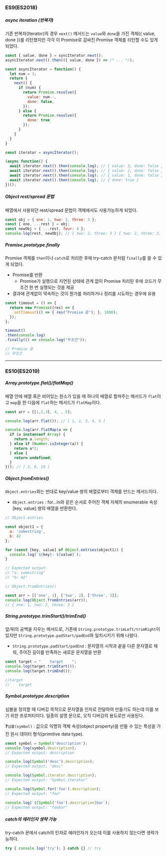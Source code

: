 ### ES9(ES2018)

##### async iteration (반복자)

기존 반복자(Iterator)의 경우 `next()` 메서드는 `value`와 `done`을 가진 객체({ value, done })를 리턴했지만 각각 이 Promise로 감싸진 Promise 객체를 리턴할 수도 있게 되었다.

```javascript
const { value, done } = syncIterator.next();
asyncIterator.next().then(({ value, done }) => /* ... */);
```

```javascript
const asyncIterator = function() {
  let num = 3;
  return {
    next() {
      if (num) {
        return Promise.resolve({
          value: num--,
          done: false,
        });
      } else {
        return Promise.resolve({ 
          done: true 
        });
      }
    }
  }
}

const iterator = asyncIterator();

(async function() {
  await iterator.next().then(console.log); // { value: 3, done: false }
  await iterator.next().then(console.log); // { value: 2, done: false }
  await iterator.next().then(console.log); // { value: 1, done: false }
  await iterator.next().then(console.log); // { done: true }
})();
```



##### Object rest/spread 문법

배열에서 사용되던 rest/spread 문법이 객체에서도 사용가능하게 되었다.

```javascript
const obj = { one: 1, two: 2, three: 3 };
const { one, ...rest } = obj;
const newObj = { ...rest, four: 4 };
console.log(rest, newObj); // { two: 2, three: 3 } { two: 2, three: 3, four: 4 }
```



##### Promise.prototype.finally

Promise 객체를 `then`이나 `catch`로 처리한 후에 try-catch 문처럼 `finally`를 쓸 수 있게 되었다.

- Promise를 반환
  - Promise가 실행으로 지연된 상태에 관계 없이 Promise 처리된 후에 코드가 무조건 한 번 실행되는 것을 제공
- 결과에 관계없이 약속하는 것이 뭔가를 처리하거나 정리를 시도하는 경우에 유용

```javascript
const timeout = () => {
  return new Promise((res) => {
    setTimeout(() => { res("Promise 끝"); }, 1000);
  });
};

timeout()
.then(console.log)
.finally(() => console.log("무조건"));

// Promise 끝
// 무조건
```



----



### ES10(ES2019)

##### Array.prototype.flat()/flatMap()

배열 안에 배열 혹은 비어있는 원소가 있을 때 하나의 배열로 합쳐주는 메서드가 `flat`이고 `map`을 한 다음에 `flat`하는 메서드가 `flatMap`이다.

```javascript
const arr = [[1,2,3], 4, , 5];

console.log(arr.flat()); // [ 1, 2, 3, 4, 5 ]

console.log(arr.flatMap(a => {
  if (a instanceof Array) {
    return a.length;
  } else if (Number.isInteger(a)) {
    return a*2;
  } else {
    return undefined;
  }
})); // [ 3, 8, 10 ]
```



##### Object.fromEntries()

`Object.entries`와는 반대로 key/value 쌍의 배열로부터 객체를 만드는 메서드이다.

- `Object.entries` :  for...in와 같은 순서로 주어진 객체 자체의 enumerable 속성 [key, value] 쌍의 배열을 반환한다.

```javascript
// Object.entries

const object1 = {
  a: 'somestring',
  b: 42
};

for (const [key, value] of Object.entries(object1)) {
  console.log(`${key}: ${value}`);
}

// Expected output:
// "a: somestring"
// "b: 42"
```

```javascript
// Object.fromEntries()

const arr = [['one', 1], ['two', 2], ['three', 3]];
console.log(Object.fromEntries(arr)); 
// { one: 1, two: 2, three: 3 }
```



##### String.prototype.trimStart()/trimEnd()

앞/뒤의 공백을 지우는 메서드로, 기존에 `String.prototype.trimLeft/trimRight`이 있지만 `String.prototype.padStart/padEnd`와 일치시키기 위해 나왔다.

- `String.prototype.padStart/padEnd` : 문자열의 시작과 끝을 다른 문자열로 채워, 주어진 길이를 만족하는 새로운 문자열을 반환

```javascript
const target = "    target    ";
console.log(target.trimStart());
console.log(target.trimEnd());

//target
//    target
```



##### Symbol.prototype.description

심볼을 정의할 때 디버깅 목적으로 문자열을 인자로 전달하여 만들기도 하는데 이를 보기 위한 프로퍼티이다. 일종의 설명 문으로, 오직 디버깅의 용도로만 사용된다.

❓`심볼(symbol)` : 값으로 익명의 객체 속성(object property)을 만들 수 있는 특성을 가진 원시 데이터 형식(primitive data type). 

```javascript
const symbol = Symbol('description');
console.log(symbol.description);
// Expected output: description

console.log(Symbol('desc').description);
// Expected output: "desc"

console.log(Symbol.iterator.description);
// Expected output: "Symbol.iterator"

console.log(Symbol.for('foo').description);
// Expected output: "foo"

console.log(`${Symbol('foo').description}bar`);
// Expected output: "foobar"
```



##### catch의 에러인자 생략 가능

try-catch 문에서 catch의 인자로 에러인자가 오는데 이를 사용하지 않는다면 생략가능하다.

```javascript
try { console.log('try'); } catch {} // try
```

